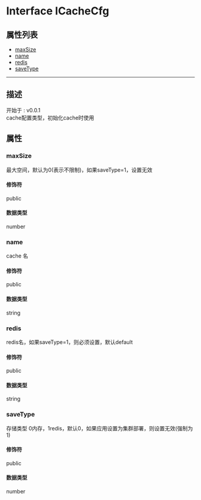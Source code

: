 # Interface ICacheCfg
## 属性列表
+ [maxSize](#PROP_maxSize)
+ [name](#PROP_name)
+ [redis](#PROP_redis)
+ [saveType](#PROP_saveType)
  
---
## 描述
<font class="since">开始于 : v0.0.1</font>  
cache配置类型，初始化cache时使用  
## 属性
### <a id="PROP_maxSize">maxSize</a>
最大空间，默认为0(表示不限制)，如果saveType=1，设置无效  
#### 修饰符
<font class="modifier">public</font>  
#### 数据类型
<font class='datatype'>number</font>  
### <a id="PROP_name">name</a>
cache 名  
#### 修饰符
<font class="modifier">public</font>  
#### 数据类型
<font class='datatype'>string</font>  
### <a id="PROP_redis">redis</a>
redis名，如果saveType=1，则必须设置，默认default  
#### 修饰符
<font class="modifier">public</font>  
#### 数据类型
<font class='datatype'>string</font>  
### <a id="PROP_saveType">saveType</a>
存储类型 0内存，1redis，默认0，如果应用设置为集群部署，则设置无效(强制为1)  
#### 修饰符
<font class="modifier">public</font>  
#### 数据类型
<font class='datatype'>number</font>  
